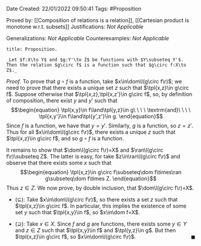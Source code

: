 <div class="topSpace"></div>

Date Created: 22/01/2022 09:50:41
Tags: #Proposition

Proved by: [[Composition of relations is a relation]], [[Cartesian product is monotone w.r.t. subsets]]
Justifications: _Not Applicable_

Generalizations: _Not Applicable_
Counterexamples: _Not Applicable_

``` ad-Proposition
title: Proposition.

_Let $f:X\to Y$ and $g:Y'\to Z$ be functions with $Y\subseteq Y'$. Then the relation $g\circ f$ is a function such that $g\circ f:X\to Z$._

```

_Proof_. To prove that $g\circ f$ is a function, take $x\in\dom\l(g\circ f\r)$; we need to prove that there exists a unique set $z$ such that $\tpl{x,z}\in g\circ f$. Suppose otherwise that $\tpl{x,z},\tpl{x,z'}\in g\circ f$, so, by definition of composition, there exist $y$ and $y'$ such that
$$\begin{equation}
    \tpl{x,y}\in f\land\tpl{y,z}\in g\ \ \ \ \textrm{and}\ \ \ \ \tpl{x,y'}\in f\land\tpl{y',z'}\in g.
\end{equation}$$
Since $f$ is a function, we have that $y=y'$. Similarly, $g$ is a function, so $z=z'$. Thus for all $x\in\dom\l(g\circ f\r)$, there exists a unique $z$ such that $\tpl{x,z}\in g\circ f$, and so $g\circ f$ is a function.

It remains to show that $\dom\l(g\circ f\r)=X$ and $\ran\l(g\circ f\r)\subseteq Z$. The latter is easy, for take $z\in\ran\l(g\circ f\r)$ and observe that there exists some $x$ such that
$$\begin{equation}
    \tpl{x,z}\in g\circ f\subseteq\dom f\times\ran g\subseteq\dom f\times Z.
\end{equation}$$
Thus $z\in Z$. We now prove, by double inclusion, that $\dom\l(g\circ f\r)=X$.
* ($\subseteq$): Take $x\in\dom\l(g\circ f\r)$, so there exists a set $z$ such that $\tpl{x,z}\in g\circ f$. In particular, this implies the existence of some set $y$ such that $\tpl{x,y}\in f$, so $x\in\dom f=X$.

* ($\supseteq$): Take $x\in X$. Since $f$ and $g$ are functions, there exists some $y\in Y$ and $z\in Z$ such that $\tpl{x,y}\in f$ and $\tpl{y,z}\in g$. But then $\tpl{x,z}\in g\circ f$, so $x\in\dom\l(g\circ f\r)$.<span style="float:right;">$\blacksquare$</span>
